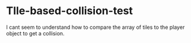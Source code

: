# TIle-based-collision-test
I cant seem to understand how to compare the array of tiles to the player object to get a collision.
